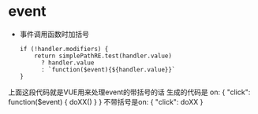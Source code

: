 # event

- 事件调用函数时加括号

      if (!handler.modifiers) {
          return simplePathRE.test(handler.value)
            ? handler.value
            : `function($event){${handler.value}}`
      }
上面这段代码就是VUE用来处理event的带括号的话 生成的代码是  on: {
       "click": function($event) {
             doXX()
          }
    }
不带括号是on: { "click": doXX }
